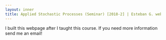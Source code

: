 ```yaml
---
layout: inner
title: Applied Stochastic Processes (Seminar) [2018-2] | Esteban G. webpage
---
```


<p>I built this webpage after I taught this course. If you need more information send me an email!</p>
